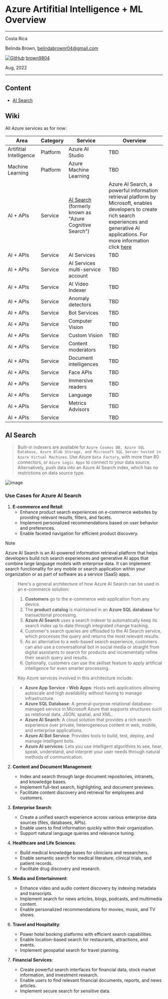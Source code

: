 # Azure Artifitial Intelligence + ML Overview

----------

Costa Rica

Belinda Brown, belindabrownr04@gmail.com

[![GitHub](https://img.shields.io/badge/--181717?logo=github&logoColor=ffffff)](https://github.com/)
[brown9804](https://github.com/brown9804)

Aug, 2022

----------

## Content 
- [AI Search](#ai-search)
  

## Wiki 

All Azure services as for now:

| Area | Category | Service | Overview |
| ---- | ---- | ---- | ---- | 
| Artifitial Intelligence | Platform | Azure AI Studio | TBD |
| Machine Learning | Platform | Azure Machine Learning | TBD |
| AI + APIs | Service | [AI Search](#ai-search) (formerly known as "Azure Cognitive Search") | Azure AI Search, a powerful information retrieval platform by Microsoft, enables developers to create rich search experiences and generative AI applications. For more information click [here](https://learn.microsoft.com/en-us/azure/search/search-what-is-azure-search) | 
| AI + APIs | Service | AI Services | TBD | 
| AI + APIs | Service | AI Services multi-service account | TBD | 
| AI + APIs | Service | AI Video Indexer | TBD | 
| AI + APIs | Service | Anomaly detectors | TBD | 
| AI + APIs | Service | Bot Services | TBD | 
| AI + APIs | Service | Computer Vision | TBD | 
| AI + APIs | Service | Custom Vision | TBD | 
| AI + APIs | Service | Content moderators | TBD | 
| AI + APIs | Service | Document intelligences | TBD | 
| AI + APIs | Service | Face APIs | TBD | 
| AI + APIs | Service | Immersive readers | TBD | 
| AI + APIs | Service | Language | TBD | 
| AI + APIs | Service | Metrics Advisors | TBD | 
| AI + APIs | Service |  | TBD | 

## AI Search 

> Built-in indexers are available for `Azure Cosmos DB, Azure SQL Database, Azure Blob Storage, and Microsoft SQL Server hosted in Azure Virtual Machines`. Use Azure `Data Factory`, with more than 80 connectors, or `Azure Logic Apps` to connect to your data source. Alternatively, push data into an Azure AI Search index, which has no restrictions on data source type.

![image](https://github.com/brown9804/SDLC-Cloud_Lpath/assets/24630902/bdaebc61-162f-4c0f-855f-6dc74de38397)

### Use Cases for Azure AI Search

1. **E-commerce and Retail**:
   - Enhance product search experiences on e-commerce websites by providing relevant results, filters, and facets.
   - Implement personalized recommendations based on user behavior and preferences.
   - Enable faceted navigation for efficient product discovery.

> [!NOTE]
> Azure AI Search is an AI-powered information retrieval platform that helps developers build rich search experiences and generative AI apps that combine large language models with enterprise data. It can implement search functionality for any mobile or search application within your organization or as part of software as a service (SaaS) apps. 

> Here's a general architecture of how Azure AI Search can be used in an e-commerce solution:

> 1. **Customers** go to the e-commerce web application from any device.
> 2. The **product catalog** is maintained in an **Azure SQL database** for transactional processing.
> 3. **Azure AI Search** uses a search indexer to automatically keep its search index up to date through integrated change tracking.
> 4. Customer's search queries are offloaded to the AI Search service, which processes the query and returns the most relevant results.
> 5. As an alternative to a web-based search experience, customers can also use a conversational bot in social media or straight from digital assistants to search for products and incrementally refine their search query and results.
> 6. Optionally, customers can use the skillset feature to apply artificial intelligence for even smarter processing.

> Key Azure services involved in this architecture include:

> - **Azure App Service - Web Apps**: Hosts web applications allowing autoscale and high availability without having to manage infrastructure.
> - **Azure SQL Database**: A general-purpose relational database-managed service in Microsoft Azure that supports structures such as relational data, JSON, spatial, and XML.
> - **Azure AI Search**: A cloud solution that provides a rich search experience over private, heterogeneous content in web, mobile, and enterprise applications.
> - **Azure AI Bot Service**: Provides tools to build, test, deploy, and manage intelligent bots.
> - **Azure AI services**: Lets you use intelligent algorithms to see, hear, speak, understand, and interpret your user needs through natural methods of communication.



2. **Content and Document Management**:
   - Index and search through large document repositories, intranets, and knowledge bases.
   - Implement full-text search, highlighting, and document previews.
   - Facilitate content discovery and retrieval for employees and customers.

3. **Enterprise Search**:
   - Create a unified search experience across various enterprise data sources (files, databases, APIs).
   - Enable users to find information quickly within their organization.
   - Support natural language queries and relevance tuning.

4. **Healthcare and Life Sciences**:
   - Build medical knowledge bases for clinicians and researchers.
   - Enable semantic search for medical literature, clinical trials, and patient records.
   - Facilitate drug discovery and research.

5. **Media and Entertainment**:
   - Enhance video and audio content discovery by indexing metadata and transcripts.
   - Implement search for news articles, blogs, podcasts, and multimedia content.
   - Enable personalized recommendations for movies, music, and TV shows.

6. **Travel and Hospitality**:
   - Power hotel booking platforms with efficient search capabilities.
   - Enable location-based search for restaurants, attractions, and events.
   - Implement geospatial search for travel planning.

7. **Financial Services**:
   - Create powerful search interfaces for financial data, stock market information, and investment research.
   - Enable users to find relevant financial documents, reports, and news articles.
   - Implement secure search for sensitive data.

